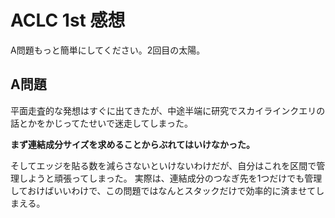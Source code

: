 # ACLC 1st 感想

A問題もっと簡単にしてください。2回目の太陽。

## A問題

平面走査的な発想はすぐに出てきたが、中途半端に研究でスカイラインクエリの話とかをかじってたせいで迷走してしまった。

**まず連結成分サイズを求めることからぶれてはいけなかった。**

そしてエッジを貼る数を減らさないといけないわけだが、自分はこれを区間で管理しようと頑張ってしまった。
実際は、連結成分のつなぎ先を1つだけでも管理しておけばいいわけで、この問題ではなんとスタックだけで効率的に済ませてしまえる。

